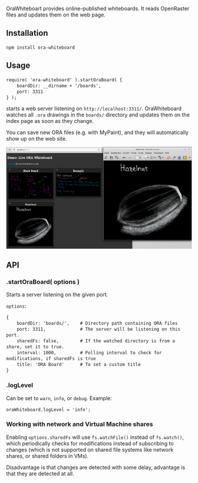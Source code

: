 OraWhiteboart provides online-published whiteboards. It reads OpenRaster files and updates them on the web page.

## Installation

    npm install ora-whiteboard

## Usage

    require( 'ora-whiteboard' ).startOraBoard( {
        boardDir: __dirname + '/boards',
        port: 3311
    } );
    
starts a web server listening on `http://localhost:3311/`. OraWhiteboard watches all `.ora` drawings 
in the `boards/` directory and updates them on the index page as soon as they change.
 
You can save new ORA files (e.g. with MyPaint), and they will automatically show up on the web site.

![Screenshot](resources/screenshot.png)

## API

### .startOraBoard( options )

Starts a server listening on the given port.

`options`:

    {
        boardDir: 'boards/',    # Directory path containing ORA files
        port: 3311,             # The server will be listening on this port.
        sharedFs: false,        # If the watched directory is from a share, set it to true.
        interval: 1000,         # Polling interval to check for modifications, if sharedFs is true
        title: 'ORA Board'      # To set a custom title
    }

### .logLevel

Can be set to `warn`, `info`, or `debug`. Example:

    oraWhiteboard.logLevel = 'info';

### Working with network and Virtual Machine shares

Enabling `options.sharedFs` will use `fs.watchFile()` instead of `fs.watch()`, 
which periodically checks for modifications instead of subscribing 
to changes (which is not supported on shared file systems like network shares, or shared folders in VMs).

Disadvantage is that changes are detected with some delay, advantage is that they are detected at all.
